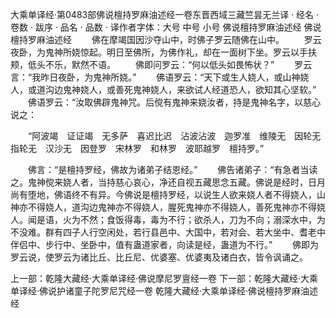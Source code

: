 大乘单译经·第0483部佛说檀持罗麻油述经一卷东晋西域三藏竺昙无兰译
· 经名 · 卷数 · 跋序
· 品名 · 品数 · 译作者字体：大号 中号 小号
佛说檀持罗麻油述经
佛说檀持罗麻油述经
　　佛在摩竭国因沙夺山中，时佛子罗云随佛在山中。
　　罗云夜卧，为鬼神所娆惊起。明日至佛所，为佛作礼，却在一面树下坐。罗云以手扶颊，低头不乐，默然不语。
　　佛即问罗云：“何以低头如畏怖状？”
　　罗云言：“我昨日夜卧，为鬼神所娆。”
　　佛语罗云：“天下或生人娆人，或山神娆人，或道沟边鬼神娆人，或善死鬼神娆人，来欲试人经道恐人，欲知其心坚软。”
　　佛语罗云：“汝取佛辟鬼神咒。后傥有鬼神来娆汝者，持是鬼神名字，以慈心说之：

　　“阿波竭　证证竭　无多萨　喜迟比迟　沾波沾波　迦罗准　维陵无　因轮无　指轮无　汉沙无　因登罗　宋林罗　和林罗　波耶越罗　檀持罗。”

　　佛言：“是檀持罗经，佛故为诸弟子结恩经。”
　　佛告诸弟子：“有急者当读之。鬼神傥来娆人者，当持慈心哀心，净还自视五藏思念五藏。佛说是经时，日月尚有堕地，佛语终不有异。今佛说是檀持罗经，以说生人欲来娆人者不得娆人，山神亦不得娆人，道沟边鬼神亦不得娆人，腥死鬼神亦不得娆人，善死鬼神亦不得娆人。闻是语，火为不然；食饭得毒，毒为不行；欲杀人，刀为不向；溺深水中，为不没难。群有四子人行空闲处，若行县邑中、大国中，若对会、若大坐中、耆老中伴侣中、步行中、坐卧中，值有蛊道家者，向读是经，蛊道为不行。”
　　佛即为罗云说，使罗云为诸比丘、比丘尼、优婆塞、优婆夷及诸白衣，皆令讽诵之。

上一部：乾隆大藏经·大乘单译经·佛说摩尼罗亶经一卷
下一部：乾隆大藏经·大乘单译经·佛说护诸童子陀罗尼咒经一卷
乾隆大藏经·大乘单译经·佛说檀持罗麻油述经